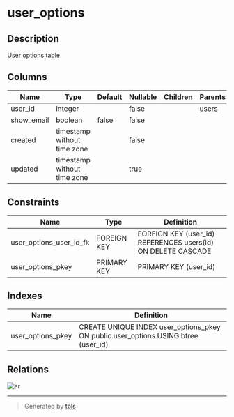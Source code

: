 # user_options

## Description

User options table

## Columns

| Name | Type | Default | Nullable | Children | Parents | Comment |
| ---- | ---- | ------- | -------- | -------- | ------- | ------- |
| user_id | integer |  | false |  | [users](users.md) |  |
| show_email | boolean | false | false |  |  |  |
| created | timestamp without time zone |  | false |  |  |  |
| updated | timestamp without time zone |  | true |  |  |  |

## Constraints

| Name | Type | Definition |
| ---- | ---- | ---------- |
| user_options_user_id_fk | FOREIGN KEY | FOREIGN KEY (user_id) REFERENCES users(id) ON DELETE CASCADE |
| user_options_pkey | PRIMARY KEY | PRIMARY KEY (user_id) |

## Indexes

| Name | Definition |
| ---- | ---------- |
| user_options_pkey | CREATE UNIQUE INDEX user_options_pkey ON public.user_options USING btree (user_id) |

## Relations

![er](user_options.png)

---

> Generated by [tbls](https://github.com/Melsoft-Games/tbls)
